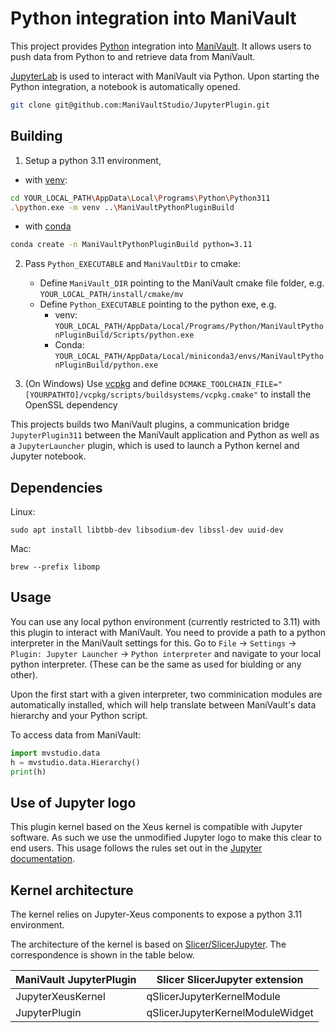 # Python integration into ManiVault

This project provides [Python](https://en.wikipedia.org/wiki/Python_(programming_language)) integration into [ManiVault](https://github.com/ManiVaultStudio/core). It allows users to push data from Python to and retrieve data from ManiVault. 

[JupyterLab](https://jupyter.org/) is used to interact with ManiVault via Python. Upon starting the Python integration, a notebook is automatically opened.

```bash
git clone git@github.com:ManiVaultStudio/JupyterPlugin.git
```

## Building

1. Setup a python 3.11 environment, 
- with [venv](https://docs.python.org/3.11/library/venv.html):
```bash
cd YOUR_LOCAL_PATH\AppData\Local\Programs\Python\Python311
.\python.exe -m venv ..\ManiVaultPythonPluginBuild
```
- with [conda](https://docs.conda.io/projects/conda/en/latest/user-guide/tasks/manage-environments.html)
```bash
conda create -n ManiVaultPythonPluginBuild python=3.11
```
2. Pass `Python_EXECUTABLE` and `ManiVaultDir` to cmake:
    - Define `ManiVault_DIR` pointing to the ManiVault cmake file folder, e.g. `YOUR_LOCAL_PATH/install/cmake/mv`
    - Define `Python_EXECUTABLE` pointing to the python exe, e.g. 
        - venv: `YOUR_LOCAL_PATH/AppData/Local/Programs/Python/ManiVaultPythonPluginBuild/Scripts/python.exe`
        - Conda: `YOUR_LOCAL_PATH/AppData/Local/miniconda3/envs/ManiVaultPythonPluginBuild/python.exe`

3. (On Windows) Use [vcpkg](https://github.com/microsoft/vcpkg) and define `DCMAKE_TOOLCHAIN_FILE="[YOURPATHTO]/vcpkg/scripts/buildsystems/vcpkg.cmake"` to install the OpenSSL dependency

This projects builds two ManiVault plugins, a communication bridge `JupyterPlugin311` between the ManiVault application and Python as well as a `JupyterLauncher` plugin, which is used to launch a Python kernel and Jupyter notebook.

## Dependencies

Linux:
```
sudo apt install libtbb-dev libsodium-dev libssl-dev uuid-dev
```

Mac:
```
brew --prefix libomp
```

## Usage

You can use any local python environment (currently restricted to 3.11) with this plugin to interact with ManiVault. 
You need to provide a path to a python interpreter in the ManiVault settings for this. Go to `File` -> `Settings` -> `Plugin: Jupyter Launcher` -> `Python interpreter` and navigate to your local python interpreter. (These can be the same as used for biulding or any other).

Upon the first start with a given interpreter, two comminication modules are automatically installed, which will help translate between ManiVault's data hierarchy and your Python script.

To access data from ManiVault:
```python
import mvstudio.data
h = mvstudio.data.Hierarchy()
print(h)
```


## Use of Jupyter logo

This plugin kernel based on the Xeus kernel is compatible with Jupyter software. As such we use the unmodified Jupyter logo to make this clear to end users. This usage follows the rules set out in the [Jupyter documentation](https://jupyter.org/governance/trademarks.html#uses-that-never-require-approval).

## Kernel architecture

The kernel relies on Jupyter-Xeus components to expose a python 3.11 environment. 

The architecture of the kernel is based on [Slicer/SlicerJupyter](https://github.com/Slicer/SlicerJupyter). The correspondence is shown in the table below.

ManiVault JupyterPlugin | Slicer SlicerJupyter extension
---| --- 
JupyterXeusKernel | qSlicerJupyterKernelModule 
JupyterPlugin | qSlicerJupyterKernelModuleWidget



